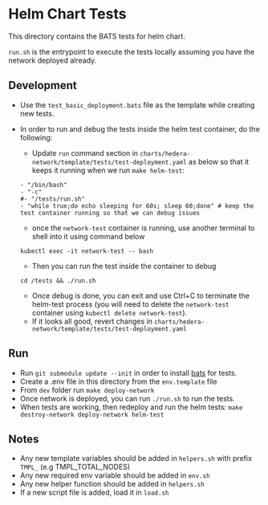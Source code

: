 # Helm Chart Tests
This directory contains the BATS tests for helm chart. 

`run.sh` is the entrypoint to execute the tests locally assuming
you have the network deployed already.

## Development
- Use the `test_basic_deployment.bats` file as the template while creating new tests.
- In order to run and debug the tests inside the helm test container, do the following:

    - Update `run` command section in `charts/hedera-network/template/tests/test-deployment.yaml` as below so that it keeps it running when we run `make helm-test`:
  ```
  - "/bin/bash"
  - "-c"
  #- "/tests/run.sh"
  - "while true;do echo sleeping for 60s; sleep 60;done" # keep the test container running so that we can debug issues 
  ```
  - once the `network-test` container is running, use another terminal to shell into it using command below
  ```
  kubectl exec -it network-test -- bash 
  ```
  - Then you can run the test inside the container to debug 
  ```
  cd /tests && ./run.sh 
  ```
  - Once debug is done, you can exit and use Ctrl+C to terminate the helm-test process (you will need to delete the `network-test` container using `kubectl delete network-test`).
  - If it looks all good, revert changes in `charts/hedera-network/template/tests/test-deployment.yaml`

## Run
- Run `git submodule update --init` in order to install [bats](https://github.com/bats-core) for tests. 
- Create a .env file in this directory from the `env.template` file
- From `dev` folder run `make deploy-network`
- Once network is deployed, you can run `./run.sh` to run the tests.
- When tests are working, then redeploy and run the helm tests: `make destroy-network deploy-network helm-test`

## Notes
- Any new template variables should be added in `helpers.sh` with prefix `TMPL_` (e.g TMPL_TOTAL_NODES)  
- Any new required env variable should be added in `env.sh`
- Any new helper function should be added in `helpers.sh`
- If a new script file is added, load it in `load.sh`